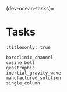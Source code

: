 (dev-ocean-tasks)=

# Tasks

```{toctree}
:titlesonly: true

baroclinic_channel
cosine_bell
geostrophic
inertial_gravity_wave
manufactured_solution
single_column
```
